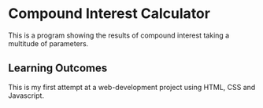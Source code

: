 # Compound Interest Calculator 
This is a program showing the results of compound interest taking a multitude of parameters.

## Learning Outcomes
This is my first attempt at a web-development project using HTML, CSS and Javascript. 
